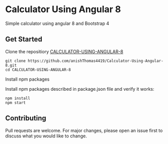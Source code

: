 # Calculator Using Angular 8
Simple calculator using angular 8 and Bootstrap 4

## Get Started
Clone the repositiory [CALCULATOR-USING-ANGULAR-8](https://github.com/anishThomas4419/Calculator-Using-Angular-8.git)
```
git clone https://github.com/anishThomas4419/Calculator-Using-Angular-8.git
cd CALCULATOR-USING-ANGULAR-8
```
Install npm packages

Install npm packages described in package.json file and verify it works:
```
npm install
npm start
```
## Contributing
Pull requests are welcome. For major changes, please open an issue first to discuss what you would like to change.
